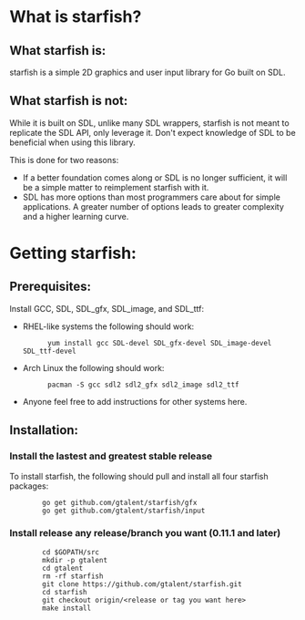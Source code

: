 # What is starfish?
## What starfish is:
starfish is a simple 2D graphics and user input library for Go built on SDL.
## What starfish is not:
While it is built on SDL, unlike many SDL wrappers, starfish is not meant to replicate the SDL API, only leverage it. Don't expect knowledge of SDL to be beneficial when using this library.

This is done for two reasons:

* If a better foundation comes along or SDL is no longer sufficient, it will be a simple matter to reimplement starfish with it.
* SDL has more options than most programmers care about for simple applications. A greater number of options leads to greater complexity and a higher learning curve.

# Getting starfish:
## Prerequisites:
Install GCC, SDL, SDL_gfx, SDL_image, and SDL_ttf:

* RHEL-like systems the following should work:
 
			yum install gcc SDL-devel SDL_gfx-devel SDL_image-devel SDL_ttf-devel

* Arch Linux the following should work:
 
			pacman -S gcc sdl2 sdl2_gfx sdl2_image sdl2_ttf

* Anyone feel free to add instructions for other systems here.

## Installation:
### Install the lastest and greatest stable release
To install starfish, the following should pull and install all four starfish packages:

			go get github.com/gtalent/starfish/gfx
			go get github.com/gtalent/starfish/input

### Install release any release/branch you want (0.11.1 and later)

			cd $GOPATH/src
			mkdir -p gtalent
			cd gtalent
			rm -rf starfish
			git clone https://github.com/gtalent/starfish.git
			cd starfish
			git checkout origin/<release or tag you want here>
			make install
